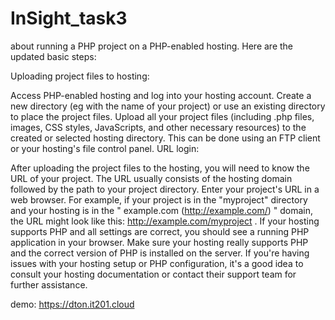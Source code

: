 # InSight_task3
about running a PHP project on a PHP-enabled hosting. Here are the updated basic steps:

Uploading project files to hosting:

Access PHP-enabled hosting and log into your hosting account.
Create a new directory (eg with the name of your project) or use an existing directory to place the project files.
Upload all your project files (including .php files, images, CSS styles, JavaScripts, and other necessary resources) to the created or selected hosting directory. This can be done using an FTP client or your hosting's file control panel.
URL login:

After uploading the project files to the hosting, you will need to know the URL of your project. The URL usually consists of the hosting domain followed by the path to your project directory.
Enter your project's URL in a web browser. For example, if your project is in the "myproject" directory and your hosting is in the " example.com (http://example.com/) " domain, the URL might look like this: http://example.com/myproject .
If your hosting supports PHP and all settings are correct, you should see a running PHP application in your browser.
Make sure your hosting really supports PHP and the correct version of PHP is installed on the server. If you're having issues with your hosting setup or PHP configuration, it's a good idea to consult your hosting documentation or contact their support team for further assistance.

demo: https://dton.it201.cloud
